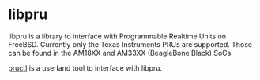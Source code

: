 libpru
======

libpru is a library to interface with Programmable Realtime Units on
FreeBSD.  Currently only the Texas Instruments PRUs are supported.
Those can be found in the AM18XX and AM33XX (BeagleBone Black) SoCs.

[pructl](https://bitbucket.org/rpaulo/pructl) is a userland tool to
interface with libpru.
